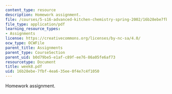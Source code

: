 ```yaml
---
content_type: resource
description: Homework assignment.
file: /courses/5-s16-advanced-kitchen-chemistry-spring-2002/16b28ebe7fbf4ea635ee0f4e7c4f1050_week8.pdf
file_type: application/pdf
learning_resource_types:
- Assignments
license: https://creativecommons.org/licenses/by-nc-sa/4.0/
ocw_type: OCWFile
parent_title: Assignments
parent_type: CourseSection
parent_uid: b0d79be5-e1af-c89f-ee76-86a05fe6af73
resourcetype: Document
title: week8.pdf
uid: 16b28ebe-7fbf-4ea6-35ee-0f4e7c4f1050
---
```

Homework assignment.